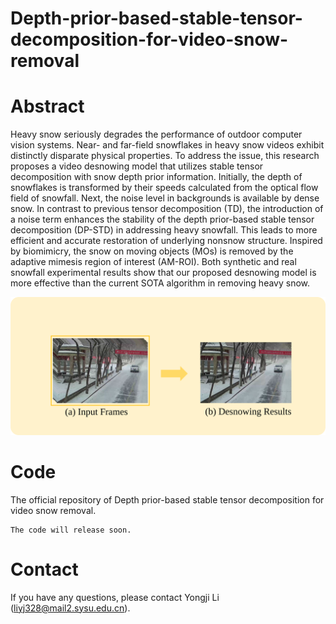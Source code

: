 # Depth-prior-based-stable-tensor-decomposition-for-video-snow-removal 


# Abstract
Heavy snow seriously degrades the performance of outdoor computer vision systems. Near- and far-field snowflakes in heavy snow videos exhibit distinctly disparate physical properties. To address the issue, this research proposes a video desnowing model that utilizes stable tensor decomposition with snow depth prior information. Initially, the depth of snowflakes is transformed by their speeds calculated from the optical flow field of snowfall. Next, the noise level in backgrounds is available by dense snow. In contrast to previous tensor decomposition (TD), the introduction of a noise term enhances the stability of the depth prior-based stable tensor decomposition (DP-STD) in addressing heavy snowfall. This leads to more efficient and accurate restoration of underlying nonsnow structure. Inspired by biomimicry, the snow on moving objects (MOs) is removed by the adaptive mimesis region of interest (AM-ROI). Both synthetic and real snowfall experimental results show that our proposed desnowing model is more effective than the current SOTA algorithm in removing heavy snow.

<p align="center">
<img src="Figures/Fig1.svg">
</p>

# Code
The official repository of Depth prior-based stable tensor decomposition for video snow removal.
  ```
The code will release soon.
  ```

# Contact
If you have any questions, please contact Yongji Li (liyj328@mail2.sysu.edu.cn).
